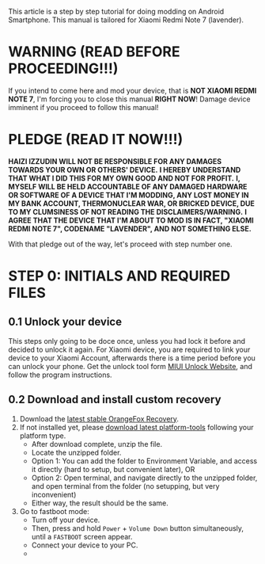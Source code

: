This article is a step by step tutorial for doing modding on Android Smartphone. This manual is tailored for Xiaomi Redmi Note 7 (lavender).

# WARNING (READ BEFORE PROCEEDING!!!)

If you intend to come here and mod your device, that is **NOT XIAOMI REDMI NOTE 7**, I'm forcing you to close this manual **RIGHT NOW**! Damage device imminent if you proceed to follow this manual!

# PLEDGE (READ IT NOW!!!)

**HAIZI IZZUDIN WILL NOT BE RESPONSIBLE FOR ANY DAMAGES TOWARDS YOUR OWN OR OTHERS' DEVICE.**
**I HEREBY UNDERSTAND THAT WHAT I DID THIS FOR MY OWN GOOD AND NOT FOR PROFIT.**
**I, MYSELF WILL BE HELD ACCOUNTABLE OF ANY DAMAGED HARDWARE OR SOFTWARE OF A DEVICE THAT I'M MODDING, ANY LOST MONEY IN MY BANK ACCOUNT, THERMONUCLEAR WAR, OR BRICKED DEVICE, DUE TO MY CLUMSINESS OF NOT READING THE DISCLAIMERS/WARNING.**
**I AGREE THAT THE DEVICE THAT I'M ABOUT TO MOD IS IN FACT, "XIAOMI REDMI NOTE 7", CODENAME "LAVENDER", AND NOT SOMETHING ELSE.**

With that pledge out of the way, let's proceed with step number one.

# STEP 0: INITIALS AND REQUIRED FILES

## 0.1  Unlock your device
This steps only going to be doce once, unless you had lock it before and decided to unlock it again.
For Xiaomi device, you are required to link your device to your Xiaomi Account, afterwards there is a time period before you can unlock your phone.
Get the unlock tool form [MIUI Unlock Website](https://en.miui.com/unlock/download_en.html), and follow the program instructions.

## 0.2 Download and install custom recovery
1. Download the [latest stable OrangeFox Recovery](https://orangefox.download/release/642c1d0e3b7efd4549c74e47).
2. If not installed yet, please [download latest platform-tools](https://developer.android.com/tools/releases/platform-tools) following your platform type.
   - After download complete, unzip the file.
   - Locate the unzipped folder.
   - Option 1: You can add the folder to Environment Variable, and access it directly (hard to setup, but convenient later), OR
   - Option 2: Open terminal, and navigate directly to the unzipped folder, and open terminal from the folder (no setupping, but very inconvenient)
   - Either way, the result should be the same.
4. Go to fastboot mode:
   - Turn off your device.
   - Then, press and hold `Power` + `Volume Down` button simultaneously, until a `FASTBOOT` screen appear.
   - Connect your device to your PC.
   - 
